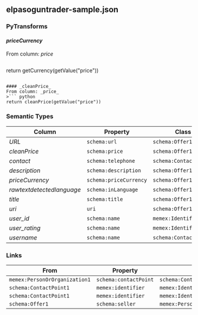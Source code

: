 ## elpasoguntrader-sample.json

### PyTransforms
#### _priceCurrency_
From column: _price_
>``` python
return getCurrency(getValue("price"))
```

#### _cleanPrice_
From column: _price_
>``` python
return cleanPrice(getValue("price"))
```


### Semantic Types
| Column | Property | Class |
|  ----- | -------- | ----- |
| _URL_ | `schema:url` | `schema:Offer1`|
| _cleanPrice_ | `schema:price` | `schema:Offer1`|
| _contact_ | `schema:telephone` | `schema:ContactPoint1`|
| _description_ | `schema:description` | `schema:Offer1`|
| _priceCurrency_ | `schema:priceCurrency` | `schema:Offer1`|
| _rawtextdetectedlanguage_ | `schema:inLanguage` | `schema:Offer1`|
| _title_ | `schema:title` | `schema:Offer1`|
| _uri_ | `uri` | `schema:Offer1`|
| _user_id_ | `schema:name` | `memex:Identifier2`|
| _user_rating_ | `schema:name` | `memex:Identifier1`|
| _username_ | `schema:name` | `schema:ContactPoint1`|


### Links
| From | Property | To |
|  --- | -------- | ---|
| `memex:PersonOrOrganization1` | `schema:contactPoint` | `schema:ContactPoint1`|
| `schema:ContactPoint1` | `memex:identifier` | `memex:Identifier1`|
| `schema:ContactPoint1` | `memex:identifier` | `memex:Identifier2`|
| `schema:Offer1` | `schema:seller` | `memex:PersonOrOrganization1`|
